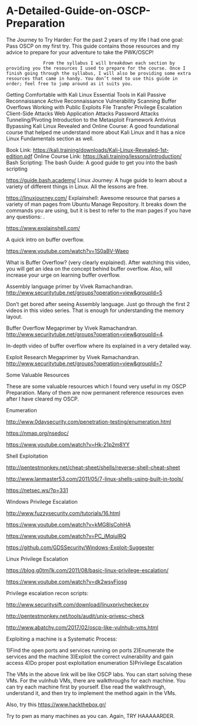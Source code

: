 # A-Detailed-Guide-on-OSCP-Preparation
The Journey to Try Harder: 
                  For the past 2 years of my life I had one goal: Pass OSCP on my first try. This guide contains those resources and my advice to prepare for your adventure to take the PWK/OSCP!
                  
                  From the syllabus I will breakdown each section by providing you the resources I used to prepare for the course. Once I finish going through the syllabus, I will also be providing some extra resources that came in handy. You don’t need to use this guide in order; feel free to jump around as it suits you.

Getting Comfortable with Kali Linux
Essential Tools in Kali
Passive Reconnaissance
Active Reconnaissance
Vulnerability Scanning
Buffer Overflows
Working with Public Exploits
File Transfer
Privilege Escalation
Client-Side Attacks
Web Application Attacks
Password Attacks
Tunneling/Pivoting
Introduction to the Metasploit Framework
Antivirus Bypassing
               Kali Linux Revealed and Online Course: A good foundational course that helped me understand more about Kali Linux and it has a nice Linux Fundamentals section as well.

Book Link: https://kali.training/downloads/Kali-Linux-Revealed-1st-edition.pdf
Online Course Link: https://kali.training/lessons/introduction/
Bash Scripting: The bash Guide: A good guide to get you into the bash scripting

https://guide.bash.academy/
Linux Journey: A huge guide to learn about a variety of different things in Linux. All the lessons are free.

https://linuxjourney.com/
Explainshell: Awesome resource that parses a variety of man pages from Ubuntu Manage Repository. It breaks down the commands you are using, but it is best to refer to the man pages if you have any questions: .

https://www.explainshell.com/

 A quick intro on buffer overflow.

https://www.youtube.com/watch?v=1S0aBV-Waeo

What is Buffer Overflow?  (very clearly explained). After watching this video, you will get an idea on the concept behind buffer overflow. Also, will increase your urge on learning buffer overflow.

 Assembly language primer by Vivek Ramachandran. http://www.securitytube.net/groups?operation=view&groupId=5

Don’t get bored after seeing Assembly language. Just go through the first 2 videos in this video series. That is enough for understanding the memory layout.

 Buffer Overflow Megaprimer by Vivek Ramachandran. http://www.securitytube.net/groups?operation=view&groupId=4.

In-depth video of buffer overflow where its explained in a very detailed way.

Exploit Research Megaprimer by Vivek Ramachandran. http://www.securitytube.net/groups?operation=view&groupId=7

Some Valuable Resources           

These are some valuable resources which I found very useful in my OSCP Preparation. Many of them are now permanent reference resources even after I have cleared my OSCP.

Enumeration

http://www.0daysecurity.com/penetration-testing/enumeration.html

https://nmap.org/nsedoc/

https://www.youtube.com/watch?v=Hk-21p2m8YY

Shell Exploitation

http://pentestmonkey.net/cheat-sheet/shells/reverse-shell-cheat-sheet

http://www.lanmaster53.com/2011/05/7-linux-shells-using-built-in-tools/          

https://netsec.ws/?p=331

Windows Privilege Escalation

http://www.fuzzysecurity.com/tutorials/16.html

https://www.youtube.com/watch?v=kMG8IsCohHA

https://www.youtube.com/watch?v=PC_iMqiuIRQ

https://github.com/GDSSecurity/Windows-Exploit-Suggester     

Linux Privilege Escalation

https://blog.g0tmi1k.com/2011/08/basic-linux-privilege-escalation/

https://www.youtube.com/watch?v=dk2wsyFiosg

Privilege escalation recon scripts:

http://www.securitysift.com/download/linuxprivchecker.py

http://pentestmonkey.net/tools/audit/unix-privesc-check

http://www.abatchy.com/2017/02/oscp-like-vulnhub-vms.html

Exploiting a machine is a Systematic Process:

1)Find the open ports and services running on ports
2)Enumerate the services and the machine
3)Exploit the correct vulnerability and gain access
4)Do proper post exploitation enumeration
5)Privilege Escalation

The VMs in the above link will be like OSCP labs. You can start solving these VMs. For the vulnhub VMs, there are walkthroughs for each machine. You can try each machine first by yourself. Else read the walkthrough, understand it, and then try to implement the method again in the VMs.

Also, try this https://www.hackthebox.gr/


Try to pwn as many machines as you can. Again, TRY HAAAAARDER.
